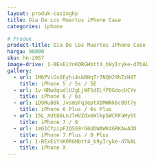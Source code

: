 ```yaml
---
layout: produk-casinghp
title: Dia De Los Muertos iPhone Case
categories: iphone

# Produk
product-title: Dia De Los Muertos iPhone Case
harga: 90000
sku: hn-2957
image-drive: 1-BExEiYnKORGHbtt4_b9yIryke-d7bAL
gallery:
  - url: 1M6PViGs6Eyhi4sbBHqTr7NQH29hZzH4T
    title: iPhone 5 / 5s / SE
  - url: 1v-NNwdqudlUJgLjWFSdELfPOGdocUCYv
    title: iPhone 6 / 6s
  - url: 1D9Ru88k_JvsmSFq3eptXbMWNk6c09t7y
    title: iPhone 6 Plus / 6s Plus
  - url: 15L_XUtQ6LnJlHVZdxmHlkpSWCRFaMySt
    title: iPhone 7 / 8
  - url: 1mG1CYpipF2QSS9rG6UDWAWK4GRKAwADD
    title: iPhone 7 Plus / 8 Plus
  - url: 1-BExEiYnKORGHbtt4_b9yIryke-d7bAL
    title: iPhone X
---
```

